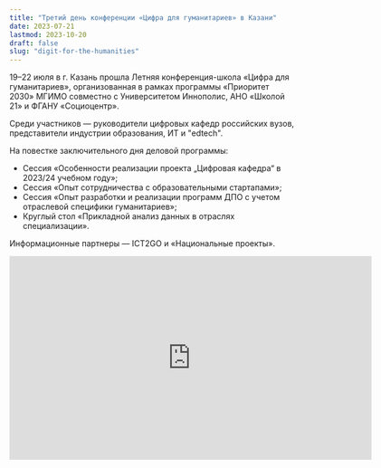 ```yaml
---
title: "Третий день конференции «Цифра для гуманитариев» в Казани"
date: 2023-07-21
lastmod: 2023-10-20
draft: false
slug: "digit-for-the-humanities"
---
```


19–22 июля в г. Казань прошла Летняя конференция-школа «Цифра для гуманитариев», организованная в рамках программы «Приоритет 2030» МГИМО совместно с Университетом Иннополис, АНО «Школой 21» и ФГАНУ «Социоцентр».

Среди участников — руководители цифровых кафедр российских вузов, представители индустрии образования, ИТ и "edtech".

На повестке заключительного дня деловой программы:

- Сессия «Особенности реализации проекта „Цифровая кафедра“ в 2023/24 учебном году»; 
- Сессия «Опыт сотрудничества с образовательными стартапами»;
- Сессия «Опыт разработки и реализации программ ДПО с учетом отраслевой специфики гуманитариев»;
- Круглый стол «Прикладной анализ данных в отраслях специализации».

Информационные партнеры — ICT2GO и «Национальные проекты».

<iframe src="https://vk.com/video_ext.php?oid=-213393716&id=456239168&hash=1ceeb4202d5a0605" width="640" height="360" frameborder="0" allowfullscreen="1" allow="autoplay; encrypted-media; fullscreen; picture-in-picture"></iframe>
